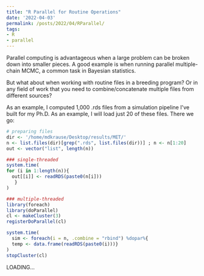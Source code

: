 ```yaml
---
title: "R Parallel for Routine Operations"
date: '2022-04-03'
permalink: /posts/2022/04/RParallel/
tags:
- R
- parallel
---
```


Parallel computing is advantageous when a large problem can be broken down into 
smaller pieces. A good example is when running parallel multiple-chain MCMC, 
a common task in Bayesian statistics. 

But what about when working with routine files in a breeding program? Or in any 
field of work that you need to combine/concatenate multiple files from different 
sources?

As an example, I computed 1,000 .rds files from a simulation pipeline I've built
for my Ph.D. As an example, I will load just 20 of these files. There we go:

``` r
# preparing files
dir <- '/home/mdkrause/Desktop/results/MET/'
n <- list.files(dir)[grep(".rds", list.files(dir))] ; n <- n[1:20]
out <- vector("list", length(n))

### single-threaded
system.time(
for (i in 1:length(n)){
  out[[i]] <- readRDS(paste0(n[i]))
   }
)

### multiple-threaded
library(foreach)
library(doParallel)
cl <- makeCluster(3)
registerDoParallel(cl)

system.time(
  sim <- foreach(i = n, .combine = "rbind") %dopar%{
  temp <- data.frame(readRDS(paste0(i)))}
)
stopCluster(cl)
```
LOADING...

